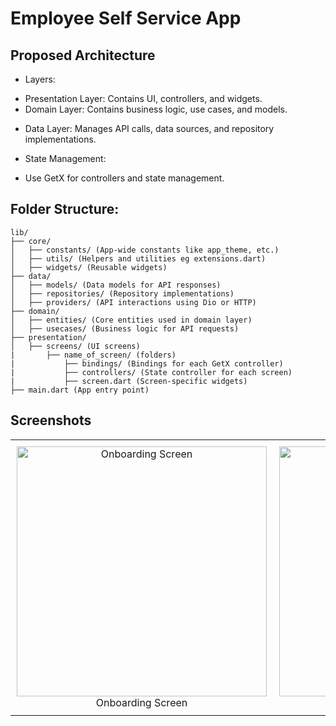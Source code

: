 # Employee Self Service App

## Proposed Architecture
* Layers:

- Presentation Layer: Contains UI, controllers, and widgets.
- Domain Layer: Contains business logic, use cases, and models.

* Data Layer: Manages API calls, data sources, and repository implementations.

* State Management:
- Use GetX for controllers and state management.

## Folder Structure:
```
lib/
├── core/
│   ├── constants/ (App-wide constants like app_theme, etc.)
│   ├── utils/ (Helpers and utilities eg extensions.dart)
│   ├── widgets/ (Reusable widgets)
├── data/
│   ├── models/ (Data models for API responses)
│   ├── repositories/ (Repository implementations)
│   ├── providers/ (API interactions using Dio or HTTP)
├── domain/
│   ├── entities/ (Core entities used in domain layer)
│   ├── usecases/ (Business logic for API requests)
├── presentation/
│   ├── screens/ (UI screens)
|       ├── name_of_screen/ (folders)
|           ├── bindings/ (Bindings for each GetX controller)
|           ├── controllers/ (State controller for each screen)
|           ├── screen.dart (Screen-specific widgets)
├── main.dart (App entry point)
```

## Screenshots

<div align="center">
  <table>
    <tr>
      <td align="center" style="padding:10px;">
        <img src="https://github.com/Jason-Omondi/python-journey/blob/main/splash.PNG" width="400" alt="Onboarding Screen" tyle="border-radius: 15px; box-shadow: 0 4px 6px rgba(0,0,0,0.1);"/>
        <br/>
        Onboarding Screen
      </td>
      <td align="center" style="padding:10px;">
        <img src="https://github.com/Jason-Omondi/python-journey/blob/main/login.PNG" width="400" alt="Login Screen" tyle="border-radius: 15px; box-shadow: 0 4px 6px rgba(0,0,0,0.1);"/>
        <br/>
        Login Screen
      </td>
    </tr>
  </table>
</div>


